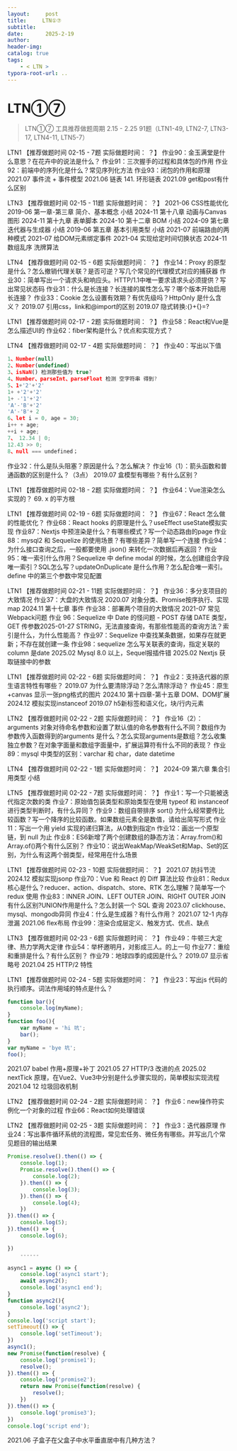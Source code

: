 ```yaml
---
layout:     post
title:     LTN①⑦
subtitle:  
date:       2025-2-19
author:     
header-img: 
catalog: true
tags:
    - < LTN >
typora-root-url: ..
---
```




# LTN①⑦

> LTN①⑦  工具推荐做题周期 2.15 - 2.25  91题（LTN1-49, LTN2-7, LTN3-17, LTN4-11, LTN5-7）

LTN1 【推荐做题时间 02-15 - 7题 实际做题时间： ？】
作业90：金玉满堂是什么意思？在花卉中的说法是什么？
作业91：三次握手的过程和具体包的作用
作业92：前端中的序列化是什么？常见序列化方法
作业93：闭包的作用和原理
2021.07 事件流 + 事件模型
2021.06 链表 141. 环形链表
2021.09 get和post有什么区别

LTN3 【推荐做题时间 02-15 - 11题 实际做题时间： ？】
2021-06 CSS性能优化
2019-06 第一章-第三章 简介、基本概念 小结
2024-11 第十八章 动画与Canvas图形
2024-11 第十九章 表单脚本
2024-10 第十二章 BOM 小结
2024-09 第七章 迭代器与生成器 小结
2019-06 第五章 基本引用类型 小结
2021-07 前端路由的两种模式
2021-07 给DOM元素绑定事件
2021-04 实现给定时间切换状态
2024-11 数组乱序 洗牌算法

LTN4 【推荐做题时间 02-15 - 6题 实际做题时间： ？】
作业14：Proxy 的原型是什么？怎么撤销代理关联？是否可逆？写几个常见的代理模式对应的捕获器
作业30：简单写出一个请求头和响应头。HTTP/1.1中唯一要求请求头必须提供？写出常见状态码
作业31：什么是长连接？长连接的属性怎么写？哪个版本开始启用长连接？
作业33：Cookie 怎么设置有效期？有优先级吗？HttpOnly 是什么含义？
2019.07 引用css，link和@import的区别
2019.07 隐式转换:{}+{}=?

LTN1 【推荐做题时间 02-17 - 2题 实际做题时间： ？】
作业58：React和Vue是怎么描述UI的
作业62：fiber架构是什么？优点和实现方式？

LTN4 【推荐做题时间 02-17 - 4题 实际做题时间： ？】
作业40：写出以下值

```js
1、Number(null)
2、Number(undefined)
3、isNaN() 检测那些值为 true?
4、Number、parseInt、parseFloat 检测 空字符串 得到?
5、1+'2'+'2'
1+ +'2'+'2'
1+ -'1'+'2'
'A'-'B'+'2'
'A'-'B'+ 2
6、let i = 0, age = 30;
i++ + age;
++i + age;
7、 12.34 | 0;
12.43 >> 0;
8、null === undefined；
```

作业32：什么是队头阻塞？原因是什么？怎么解决？
作业16（1）：箭头函数和普通函数的区别是什么？（3点）
2019.07 盒模型有哪些？有什么区别？

LTN1 【推荐做题时间 02-18 - 2题 实际做题时间： ？】
作业64：Vue渲染怎么实现的？
69. x 的平方根

LTN1 【推荐做题时间 02-19 - 6题 实际做题时间： ？】
作业67：React 怎么做的性能优化？
作业68：React hooks 的原理是什么？useEffect useState模拟实现
作业87：Nextjs 中预渲染是什么？有哪些模式？写一个动态路由的page
作业88：mysql2 和 Sequelize 的使用场景？有哪些差异？简单写一个连接
作业94：为什么接口查询之后，一般都要使用 .json() 来转化一次数据后再返回？
作业95：唯一索引什么作用？Sequelize 中 define modal 的时候，怎么创建组合字段唯一索引？SQL怎么写？updateOnDuplicate 是什么作用？怎么配合唯一索引。 define 中的第三个参数中常见配置

LTN1 【推荐做题时间 02-21 - 11题 实际做题时间： ？】
作业36：多分支项目的大致情况
作业37：大盘的大致情况
2020.07 对象分类、Promise按序执行、实现map
2024.11 第十七章 事件
作业38：部署两个项目的大致情况
2021-07 常见Webpack问题
作业 96：Sequelize 中 Date 的怪问题 - POST 存储 DATE 类型，GET 传参数2025-01-27 STRING，无法直接查询，有那些性能高的查询方法？索引是什么，为什么性能高？
作业97：Sequelize 中查找某条数据，如果存在就更新；不存在就创建一条
作业98：sequelize 怎么写关联表的查询，指定关联的 column 是date
2025.02 Mysql 8.0 以上，Sequel报插件错
2025.02 Nextjs 获取链接中的参数

LTN1 【推荐做题时间 02-22 - 6题 实际做题时间： ？】
作业2：支持迭代器的原生语言特性有哪些？
2019.07 为什么要清除浮动？怎么清除浮动？
作业45：原生+canvas 显示一张png格式的图片
2024.10 第十四章-第十五章 DOM、DOM扩展
2024.12 模拟实现instanceof
2019.07 h5新标签和语义化，块/行内元素

LTN2 【推荐做题时间 02-22 - 2题 实际做题时间： ？】
作业16（2）：arguments 对象对待命名参数和设置了默认值的命名参数有什么不同？数组作为参数传入函数得到的arguments 是什么？怎么实现arguments是数组？怎么收集独立参数？在对象字面量和数组字面量中，扩展运算符有什么不同的表现？
作业 89：mysql 中类型的区别：varchar 和 char，date datetime

LTN4 【推荐做题时间 02-22 - 1题 实际做题时间： ？】
2024-09 第六章 集合引用类型 小结

LTN5 【推荐做题时间 02-22 - 7题 实际做题时间： ？】
作业1：写一个只能被迭代指定次数的类
作业7：原始值包装类型和原始类型在使用 typeof 和 instanceof 进行类型判断时，有什么异同？
作业9：数组自带排序 sort() 为什么经常要传比较函数？写一个降序的比较函数。如果数组元素全是数值，请给出简写形式
作业11：写出一个用 yield 实现的递归算法，从0数到指定n
作业12：画出一个原型链，到 null 为止
作业8：ES6新增了两个创建数组的静态方法：Array.from()和Array.of()两个有什么区别？
作业10：说出WeakMap/WeakSet和Map、Set的区别，为什么有这两个弱类型，经常用在什么场景

LTN1 【推荐做题时间 02-23 - 10题 实际做题时间： ？】
2021.07 防抖节流
2024.12 模拟实现jsonp
作业70：Vue 和 React 的 Diff 算法比较
作业81：Redux 核心是什么？reducer、action、dispatch、store、RTK 怎么理解？简单写一个 redux 使用
作业83：INNER JOIN、LEFT OUTER JOIN、RIGHT OUTER JOIN 有什么区别?UNION作用是什么？怎么封装一个 SQL 查询
2023.07 clickhouse、mysql、mongodb异同
作业4：什么是生成器？有什么作用？
2021.07 12-1 内存泄漏
2021.06 flex布局
作业99：渲染合成层定义、触发方式、优点、缺点

LTN3 【推荐做题时间 02-23 - 6题 实际做题时间： ？】
作业49：牛顿三大定律、热力学两大定律
作业54：举杯邀明月，对影成三人。的上一句
作业77：重绘和重排是什么？有什么区别？
作业79：地球四季的成因是什么？
2019.07 显示省略号
2021.04 25 HTTP/2 特性

LTN1 【推荐做题时间 02-24 - 5题 实际做题时间： ？】
作业23：写出js 代码的执行顺序。词法作用域的特点是什么？

```js
function bar(){
    console.log(myName);
}
function foo(){
    var myName = 'hi 坑';
    bar();
}
var myName = 'bye 坑';
foo();
```

2021.07 babel  作用+原理+补丁
2021.05 27 HTTP/3 改进的点
2025.02 nextTick 原理，在Vue2、Vue3中分别是什么步骤实现的，简单模拟实现流程
2021.04 12 垃圾回收机制

LTN2 【推荐做题时间 02-24 - 2题 实际做题时间： ？】
作业6：new操作符实例化一个对象的过程
作业66：React如何处理错误

LTN2 【推荐做题时间 02-25 - 3题 实际做题时间： ？】
作业3：迭代器原理
作业24：写出事件循环系统的流程图，常见宏任务、微任务有哪些。并写出几个常见题目的输出结果

```js
Promise.resolve().then(() => {
    console.log(1);
    Promise.resolve().then(() => {
        console.log(2);
    }).then(() => {
        console.log(3);
    }).then(() => {
        console.log(4);
    })
}).then(() => {
    console.log(5);
}).then(() => {
    console.log(6);

})
    ------

async1 = async () => {
    console.log('async1 start');
    await async2();
    console.log('async1 end');
}
function async2(){
    console.log('async2');
}
console.log('script start');
setTimeout(() => {
    console.log('setTimeout');
})
async1();
new Promise(function(resolve) {
    console.log('promise1');
    resolve();
}).then(() => {
    console.log('promise2');
    return new Promise(function(resolve) {
        resolve();
    })
}).then(() => {
    console.log('promise3');
})
console.log('script end');
```

2021.06 子盒子在父盒子中水平垂直居中有几种方法？
